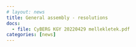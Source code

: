 ```yaml
---
# layout: news
title: General assembly - resolutions
docs:
  - file: CyBERG KGY 20220429 mellekletek.pdf
categories: [news]
---
```

